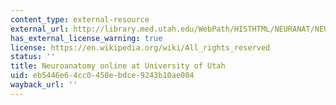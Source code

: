 ```yaml
---
content_type: external-resource
external_url: http://library.med.utah.edu/WebPath/HISTHTML/NEURANAT/NEURANCA.html
has_external_license_warning: true
license: https://en.wikipedia.org/wiki/All_rights_reserved
status: ''
title: Neuroanatomy online at University of Utah
uid: eb5446e6-4cc0-450e-bdce-9243b10ae004
wayback_url: ''
---
```

